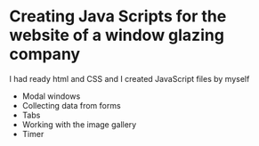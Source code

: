 # Creating Java Scripts for the website of a window glazing company
I had ready html and CSS and I created JavaScript files by myself

- Modal windows
- Collecting data from forms
- Tabs
- Working with the image gallery
- Timer
